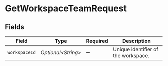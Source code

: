 # GetWorkspaceTeamRequest


## Fields

| Field                               | Type                                | Required                            | Description                         |
| ----------------------------------- | ----------------------------------- | ----------------------------------- | ----------------------------------- |
| `workspaceId`                       | *Optional\<String>*                 | :heavy_minus_sign:                  | Unique identifier of the workspace. |